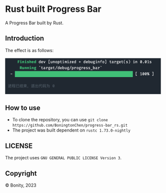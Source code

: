 # Rust built Progress Bar 
A Progress Bar built by Rust.

## Introduction
The effect is as follows:   \
    \
![Progress Bar Sample](./resources/progress_bar.jpg)

## How to use
- To clone the repository, you can use `git clone https://github.com/BoningtonChen/progress-bar_rs.git`
- The project was built dependent on `rustc 1.73.0-nightly`

## LICENSE
The project uses `GNU GENERAL PUBLIC LICENSE Version 3`.

## Copyright
© Bonity, 2023